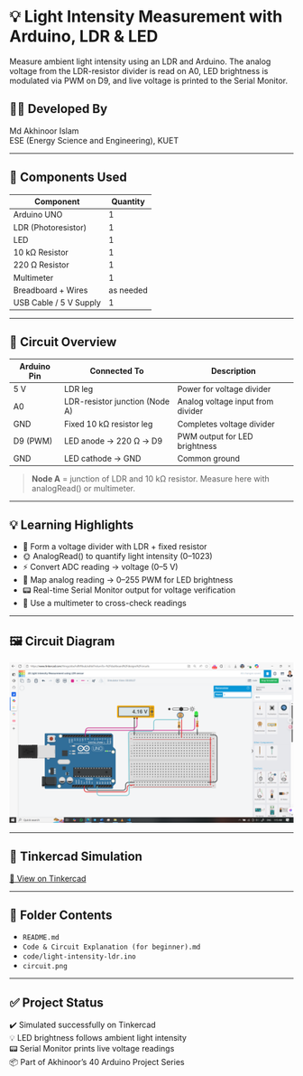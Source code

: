 # 💡 Light Intensity Measurement with Arduino, LDR & LED

Measure ambient light intensity using an LDR and Arduino. The analog voltage from the LDR-resistor divider is read on A0, LED brightness is modulated via PWM on D9, and live voltage is printed to the Serial Monitor.

## 👨‍🎓 Developed By  
Md Akhinoor Islam  
ESE (Energy Science and Engineering), KUET

---

## 🔧 Components Used

| Component            | Quantity |
|-----------------------|----------|
| Arduino UNO           | 1        |
| LDR (Photoresistor)   | 1        |
| LED                   | 1        |
| 10 kΩ Resistor        | 1        |
| 220 Ω Resistor        | 1        |
| Multimeter            | 1        |
| Breadboard + Wires    | as needed |
| USB Cable / 5 V Supply| 1        |

---

## 🔌 Circuit Overview

| Arduino Pin | Connected To                | Description                         |
|-------------|-----------------------------|-------------------------------------|
| 5 V         | LDR leg                     | Power for voltage divider           |
| A0          | LDR-resistor junction (Node A) | Analog voltage input from divider |
| GND         | Fixed 10 kΩ resistor leg    | Completes voltage divider           |
| D9 (PWM)    | LED anode → 220 Ω → D9      | PWM output for LED brightness       |
| GND         | LED cathode → GND           | Common ground                       |

> **Node A** = junction of LDR and 10 kΩ resistor. Measure here with analogRead() or multimeter.

---

## 💡 Learning Highlights

- 🔢 Form a voltage divider with LDR + fixed resistor  
- 🌞 AnalogRead() to quantify light intensity (0–1023)  
- ⚡ Convert ADC reading → voltage (0–5 V)  
- 🌈 Map analog reading → 0–255 PWM for LED brightness  
- 📟 Real-time Serial Monitor output for voltage verification  
- 📏 Use a multimeter to cross-check readings

---

## 🖼️ Circuit Diagram  
![circuit](circuit.png)

---

## 🔗 Tinkercad Simulation  
[🔗 View on Tinkercad](https://www.tinkercad.com/things/ebuFoBV9buk-20-light-intensity-measurement-using-ldr-sensor)

---

## 📂 Folder Contents

- `README.md`  
- `Code & Circuit Explanation (for beginner).md`  
- `code/light-intensity-ldr.ino`  
- `circuit.png`  

---

## ✅ Project Status

✔️ Simulated successfully on Tinkercad  
💡 LED brightness follows ambient light intensity  
📟 Serial Monitor prints live voltage readings  
📦 Part of Akhinoor’s 40 Arduino Project Series
